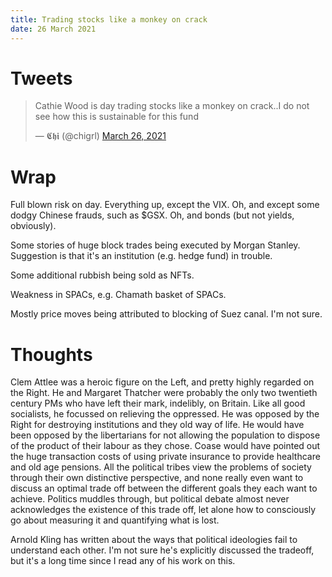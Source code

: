 ```yaml
---
title: Trading stocks like a monkey on crack
date: 26 March 2021
---
```


# Tweets

<blockquote class="twitter-tweet"><p lang="en" dir="ltr">Cathie Wood is day trading stocks like a monkey on crack..I do not see how this is sustainable for this fund</p>&mdash; 𝕮𝖍𝖎 (@chigrl) <a href="https://twitter.com/chigrl/status/1375532342140416009?ref_src=twsrc%5Etfw">March 26, 2021</a></blockquote> <script async src="https://platform.twitter.com/widgets.js" charset="utf-8"></script> 

# Wrap

Full blown risk on day. Everything up, except the VIX. Oh, and except some dodgy Chinese frauds, such as $GSX. Oh, and bonds (but not yields, obviously).

Some stories of huge block trades being executed by Morgan Stanley. Suggestion is that it's an institution (e.g. hedge fund) in trouble.

Some additional rubbish being sold as NFTs.

Weakness in SPACs, e.g. Chamath basket of SPACs.

Mostly price moves being attributed to blocking of Suez canal. I'm not sure.

# Thoughts

Clem Attlee was a heroic figure on the Left, and pretty highly regarded on the Right.
He and Margaret Thatcher were probably the only two twentieth century PMs who have left their mark, indelibly, on Britain. 
Like all good socialists, he focussed on relieving the oppressed. 
He was opposed by the Right for destroying institutions and they old way of life.
He would have been opposed by the libertarians for not allowing the population to dispose of the product of their labour as they chose.
Coase would have pointed out the huge transaction costs of using private insurance to provide healthcare and old age pensions.
All the political tribes view the problems of society through their own distinctive perspective, and none really even want to discuss an optimal trade off between the different goals they each want to achieve.
Politics muddles through, but political debate almost never acknowledges the existence of this trade off, let alone how to consciously go about measuring it and quantifying what is lost.

Arnold Kling has written about the ways that political ideologies fail to understand each other. 
I'm not sure he's explicitly discussed the tradeoff, but it's a long time since I read any of his work on this.
